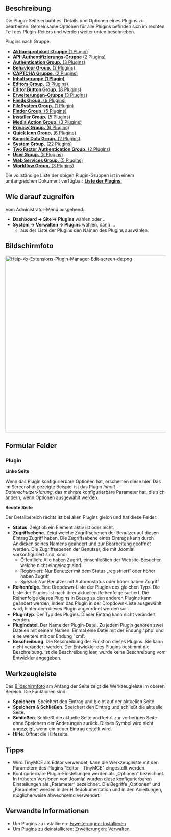 <!-- Filename: Help4.x:Plugins:_Name_of_Plugin / Display title: Plugins: Name des Plugins -->

## Beschreibung

Die Plugin-Seite erlaubt es, Details und Optionen eines Plugins zu
bearbeiten. Gemeinsame Optionen für alle Plugins befinden sich im
rechten Teil des Plugin-Reiters und werden weiter unten beschrieben.

Plugins nach Gruppe:

- [**Aktionsprotokoll-Gruppe** (1
  Plugin)](https://docs.joomla.org/Chunk4x:Extensions_Plugin_Manager_Edit_Action_Log_Group/de "Chunk4x:Extensions Plugin Manager Edit Action Log Group/de")
- [**API-Authentifizierungs-Gruppe** (2
  Plugins)](https://docs.joomla.org/Chunk4x:Extensions_Plugin_Manager_Edit_API_Authentication_Group/de "Chunk4x:Extensions Plugin Manager Edit API Authentication Group/de")
- [**Authentication Group.** (3
  Plugins)](https://docs.joomla.org/Chunk4x:Extensions_Plugin_Manager_Edit_Authentication_Group/de "Chunk4x:Extensions Plugin Manager Edit Authentication Group/de")
- [**Behaviour Group.** (2
  Plugins)](https://docs.joomla.org/Chunk4x:Extensions_Plugin_Manager_Edit_Behaviour_Group/en "Chunk4x:Extensions Plugin Manager Edit Behaviour Group/en")
- [**CAPTCHA Gruppe**. (2
  Plugins)](https://docs.joomla.org/Chunk4x:Extensions_Plugin_Manager_Edit_CAPTCHA_Group/en "Chunk4x:Extensions Plugin Manager Edit CAPTCHA Group/en")
- [**Inhaltsgruppe (1
  Plugin)**](https://docs.joomla.org/Chunk4x:Extensions_Plugin_Manager_Edit_Content_Group/de "Chunk4x:Extensions Plugin Manager Edit Content Group/de")
- [**Editors Group.** (3
  Plugins)](https://docs.joomla.org/Chunk4x:Extensions_Plugin_Manager_Edit_Editor_Group/de "Chunk4x:Extensions Plugin Manager Edit Editor Group/de")
- [**Editor Button Group.** (8
  Plugins)](https://docs.joomla.org/Chunk4x:Extensions_Plugin_Manager_Edit_Button_Group/de "Chunk4x:Extensions Plugin Manager Edit Button Group/de")
- [**Erweiterungen-Gruppe** (3
  Plugins)](https://docs.joomla.org/Chunk4x:Extensions_Plugin_Manager_Edit_Extension_Group/de "Chunk4x:Extensions Plugin Manager Edit Extension Group/de")
- <a
  href="https://docs.joomla.org/index.php?title=Chunk4x:Extensions_Plugin_Manager_Edit_Fields_Group/de&amp;action=edit&amp;redlink=1"
  class="new"
  title="Chunk4x:Extensions Plugin Manager Edit Fields Group/de (page does not exist)"><strong>Fields
  Group.</strong> (6 Plugins)</a>
- <a
  href="https://docs.joomla.org/index.php?title=Chunk4x:Extensions_Plugin_Manager_Edit_FileSystem_Group/de&amp;action=edit&amp;redlink=1"
  class="new"
  title="Chunk4x:Extensions Plugin Manager Edit FileSystem Group/de (page does not exist)"><strong>FileSystem
  Group.</strong> (1 Plugin)</a>
- <a
  href="https://docs.joomla.org/index.php?title=Chunk4x:Extensions_Plugin_Manager_Edit_Smart_Search_Group/de&amp;action=edit&amp;redlink=1"
  class="new"
  title="Chunk4x:Extensions Plugin Manager Edit Smart Search Group/de (page does not exist)"><strong>Finder
  Group.</strong> (5 Plugins)</a>
- <a
  href="https://docs.joomla.org/index.php?title=Chunk4x:Extensions_Plugin_Manager_Edit_Installer_Group/de&amp;action=edit&amp;redlink=1"
  class="new"
  title="Chunk4x:Extensions Plugin Manager Edit Installer Group/de (page does not exist)"><strong>Installer
  Group.</strong> (5 Plugins)</a>
- <a
  href="https://docs.joomla.org/index.php?title=Chunk4x:Extensions_Plugin_Manager_Edit_Media_Action_Group/de&amp;action=edit&amp;redlink=1"
  class="new"
  title="Chunk4x:Extensions Plugin Manager Edit Media Action Group/de (page does not exist)"><strong>Media
  Action Group.</strong> (3 Plugins)</a>
- <a
  href="https://docs.joomla.org/index.php?title=Chunk4x:Extensions_Plugin_Manager_Edit_Privacy_Group/de&amp;action=edit&amp;redlink=1"
  class="new"
  title="Chunk4x:Extensions Plugin Manager Edit Privacy Group/de (page does not exist)"><strong>Privacy
  Group.</strong> (6 Plugins)</a>
- <a
  href="https://docs.joomla.org/index.php?title=Chunk4x:Extensions_Plugin_Manager_Edit_Quick_Icon_Group/de&amp;action=edit&amp;redlink=1"
  class="new"
  title="Chunk4x:Extensions Plugin Manager Edit Quick Icon Group/de (page does not exist)"><strong>Quick
  Icon Group.</strong> (6 Plugins)</a>
- <a
  href="https://docs.joomla.org/index.php?title=Chunk4x:Extensions_Plugin_Manager_Edit_Sample_Data_Group/de&amp;action=edit&amp;redlink=1"
  class="new"
  title="Chunk4x:Extensions Plugin Manager Edit Sample Data Group/de (page does not exist)"><strong>Sample
  Data Group.</strong> (2 Plugins)</a>
- <a
  href="https://docs.joomla.org/index.php?title=Chunk4x:Extensions_Plugin_Manager_Edit_System_Group/de&amp;action=edit&amp;redlink=1"
  class="new"
  title="Chunk4x:Extensions Plugin Manager Edit System Group/de (page does not exist)"><strong>System
  Group.</strong> (22 Plugins)</a>
- <a
  href="https://docs.joomla.org/index.php?title=Chunk4x:Extensions_Plugin_Manager_Edit_Two_Factor_Authentication_Group/de&amp;action=edit&amp;redlink=1"
  class="new"
  title="Chunk4x:Extensions Plugin Manager Edit Two Factor Authentication Group/de (page does not exist)"><strong>Two
  Factor Authentication Group.</strong> (2 Plugins)</a>
- <a
  href="https://docs.joomla.org/index.php?title=Chunk4x:Extensions_Plugin_Manager_Edit_User_Group/de&amp;action=edit&amp;redlink=1"
  class="new"
  title="Chunk4x:Extensions Plugin Manager Edit User Group/de (page does not exist)"><strong>User
  Group.</strong> (5 Plugins)</a>
- <a
  href="https://docs.joomla.org/index.php?title=Chunk4x:Extensions_Plugin_Manager_Edit_Web_Services_Group/de&amp;action=edit&amp;redlink=1"
  class="new"
  title="Chunk4x:Extensions Plugin Manager Edit Web Services Group/de (page does not exist)"><strong>Web
  Services Group.</strong> (5 Plugins)</a>
- <a
  href="https://docs.joomla.org/index.php?title=Chunk4x:Extensions_Plugin_Manager_Edit_Workflow_Group/de&amp;action=edit&amp;redlink=1"
  class="new"
  title="Chunk4x:Extensions Plugin Manager Edit Workflow Group/de (page does not exist)"><strong>Workflow
  Group.</strong> (3 Plugins)</a>

Die vollständige Liste der obigen Plugin-Gruppen ist in einem
umfangreichen Dokument verfügbar: [**Liste der
Plugins**.](https://docs.joomla.org/Chunk4x:List_of_Plugins/de "Chunk4x:List of Plugins/de")

## Wie darauf zugreifen

Vom Administrator-Menü ausgehend:

- **Dashboard **→** Site **→** Plugins** wählen oder ...
- **System **→** Verwalten **→** Plugins** wählen, dann ...
  - aus der Liste der Plugins den Namen des Plugins auswählen.

## Bildschirmfoto

<img
src="https://docs.joomla.org/images/thumb/2/24/Help-4x-Extensions-Plugin-Manager-Edit-screen-de.png/800px-Help-4x-Extensions-Plugin-Manager-Edit-screen-de.png"
decoding="async"
srcset="https://docs.joomla.org/images/thumb/2/24/Help-4x-Extensions-Plugin-Manager-Edit-screen-de.png/1200px-Help-4x-Extensions-Plugin-Manager-Edit-screen-de.png 1.5x, https://docs.joomla.org/images/2/24/Help-4x-Extensions-Plugin-Manager-Edit-screen-de.png 2x"
data-file-width="1497" data-file-height="1035" width="800" height="553"
alt="Help-4x-Extensions-Plugin-Manager-Edit-screen-de.png" />

## Formular Felder

### Plugin

**Linke Seite**

Wenn das Plugin konfigurierbare Optionen hat, erscheinen diese hier. Das
im Screenshot gezeigte Beispiel ist das Plugin *Inhalt -
Datenschutzerklärung*, das mehrere konfigurierbare Parameter hat, die
sich ändern, wenn Optionen ausgewählt werden.

**Rechte Seite**

Der Detailbereich rechts ist bei allen Plugins gleich und hat diese
Felder:

- **Status**. Zeigt ob ein Element aktiv ist oder nicht.
- **Zugriffsebene**. Zeigt welche Zugriffsebenen der Benutzer auf diesen
  Eintrag Zugriff haben. Die Zugriffsebene eines Eintrags kann durch
  Anklicken seines Namens geändert und zur Bearbeitung geöffnet werden.
  Die Zugriffsebenen der Benutzer, die mit Joomla! vorkonfiguriert sind,
  sind:
  - Öffentlich: Alle haben Zugriff, einschließlich der Website-Besucher,
    welche nicht eingeloggt sind.
  - Registriert: Nur Benutzer mit dem Status „registriert“ oder höher
    haben Zugriff
  - Spezial: Nur Benutzer mit Autorenstatus oder höher haben Zugriff
- **Reihenfolge**. Eine Dropdown-Liste der Plugins des gleichen Typs.
  Die Liste der Plugins ist nach ihrer aktuellen Reihenfolge sortiert.
  Die Reihenfolge dieses Plugins in Bezug zu den anderen Plugins kann
  geändert werden, indem das Plugin in der Dropdown-Liste ausgewählt
  wird, hinter dem dieses Plugin angeordnet werden soll.
- **Plugintyp**. Der Typ des Plugins. Dieser Eintrag kann nicht
  verändert werden.
- **Plugindatei**. Der Name der Plugin-Datei. Zu jedem Plugin gehören
  zwei Dateien mit seinem Namen. Einmal eine Datei mit der Endung '.php'
  und eine weitere mit der Endung '.xml'.
- **Beschreibung**. Die Beschreibung der Funktion dieses Plugins. Sie
  kann nicht verändert werden. Der Entwickler des Plugins bestimmt die
  Beschreibung. Ist die Beschreibung leer, wurde keine Beschreibung vom
  Entwickler angegeben.

## Werkzeugleiste

Das [Bildschirmfoto](#Bildschirmfoto) am Anfang der Seite zeigt die
Werkzeugleiste im oberen Bereich. Die Funktionen sind:

- **Speichern**. Speichert den Eintrag und bleibt auf der aktuellen
  Seite.
- **Speichern & Schließen**. Speichert den Eintrag und schließt die
  aktuelle Seite.
- **Schließen**. Schließt die aktuelle Seite und kehrt zur vorherigen
  Seite ohne Speichern der Änderungen zurück. Dieses Symbol wird nicht
  angezeigt, wenn ein neuer Eintrag erstellt wird.
- **Hilfe**. Öffnet die Hilfeseite.

## Tipps

- Wird TinyMCE als Editor verwendet, kann die Werkzeugleiste mit den
  Parametern des Plugins "Editor - TinyMCE" eingestellt werden.
- Konfigurierbare Plugin-Einstellungen werden als „Optionen“ bezeichnet.
  In früheren Versionen von Joomla! wurden diese konfigurierbaren
  Einstellungen als „Parameter“ bezeichnet. Die Begriffe „Optionen“ und
  „Parameter“ werden in der Hilfedokumentation und in den Anleitungen,
  möglicherweise abwechselnd verwendet.

## Verwandte Informationen

- Um Plugins zu installieren: [Erweiterungen:
  Installieren](https://docs.joomla.org/Help4.x:Extensions:_Install/de "Help4.x:Extensions: Install/de")
- Um Plugins zu deinstallieren: [Erweiterungen:
  Verwalten](https://docs.joomla.org/Help4.x:Extensions:_Manage/de "Help4.x:Extensions: Manage/de")
